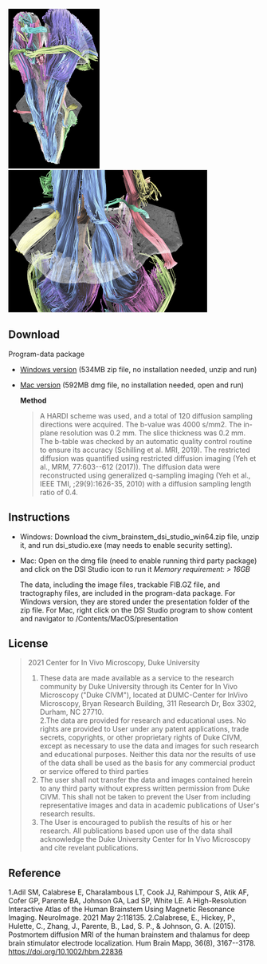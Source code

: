 ![duke_civm](/images/DukeBrainStem.fib.image3.png)![duke_civm](/images/DukeBrainStem.fib.image2.png)

## Download

Program-data package

- [Windows version](https://pitt-my.sharepoint.com/:u:/g/personal/yehfc_pitt_edu/EWRM_KlfAMZHoHnrKsb_U18BbTeS7MpD3xbyhZtohxvFaA?download=1) (534MB zip file, no installation needed, unzip and run)

- [Mac version](https://pitt-my.sharepoint.com/:u:/g/personal/yehfc_pitt_edu/ERiXjbVEss5DgQlDjKodKwcBw6SPRR2ECJjDtJw7oHLWRA?download=1) (592MB dmg file, no installation needed, open and run)

  **Method**
  > A HARDI scheme was used, and a total of 120 diffusion sampling directions were acquired. The b-value was 4000 s/mm2. The in-plane resolution was 0.2 mm. The slice thickness was 0.2 mm. The b-table was checked by an automatic quality control routine to ensure its accuracy (Schilling et al. MRI, 2019). The restricted diffusion was quantified using restricted diffusion imaging (Yeh et al., MRM, 77:603--612 (2017)). The diffusion data were reconstructed using generalized q-sampling imaging (Yeh et al., IEEE TMI, ;29(9):1626-35, 2010) with a diffusion sampling length ratio of 0.4.


## Instructions

  - Windows: Download the civm_brainstem_dsi_studio_win64.zip file, unzip it, and run dsi_studio.exe (may needs to enable security setting).
  
  - Mac: Open on the dmg file (need to enable running third party package) and click on the DSI Studio icon to run it
    *Memory requirement: > 16GB*

    The data, including the image files, trackable FIB.GZ file, and tractography files, are included in the program-data package.
    For Windows version, they are stored under the presentation folder of the zip file. For Mac, right click on the DSI Studio program to show content and navigator to /Contents/MacOS/presentation
  
## License

> 2021 Center for In Vivo Microscopy, Duke University <br>
> 1. These data are made available as a service to the research community by Duke University through its Center for In Vivo Microscopy ("Duke CIVM"), located at DUMC-Center for InVivo Microscopy, Bryan Research Building, 311 Research Dr, Box 3302, Durham, NC 27710. <br>
> 2.The data are provided for research and educational uses. No rights are provided to User under any patent applications, trade secrets, copyrights, or other proprietary rights of Duke CIVM, except as necessary to use the data and images for such research and educational purposes. Neither this data nor the results of use of the data shall be used as the basis for any commercial product or service offered to third parties <br>
> 3. The user shall not transfer the data and images contained herein to any third party without express written permission from Duke CIVM. This shall not be taken to prevent the User from including representative images and data in academic publications of User's research results. <br>
> 4. The User is encouraged to publish the results of his or her research. All publications based upon use of the data shall acknowledge the Duke University Center for In Vivo Microscopy and cite revelant publications.

## Reference

1.Adil SM, Calabrese E, Charalambous LT, Cook JJ, Rahimpour S, Atik AF, Cofer GP, Parente BA, Johnson GA, Lad SP, White LE. A High-Resolution Interactive Atlas of the Human Brainstem Using Magnetic Resonance Imaging. NeuroImage. 2021 May 2:118135.
2.Calabrese, E., Hickey, P., Hulette, C., Zhang, J., Parente, B., Lad, S. P., & Johnson, G. A. (2015). Postmortem diffusion MRI of the human brainstem and thalamus for deep brain stimulator electrode localization. Hum Brain Mapp, 36(8), 3167--3178. https://doi.org/10.1002/hbm.22836
